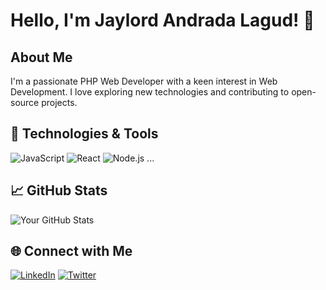 # Hello, I'm Jaylord Andrada Lagud! 👋

## About Me

I'm a passionate PHP Web Developer with a keen interest in Web Development. I love exploring new technologies and contributing to open-source projects.

## 🔧 Technologies & Tools

![JavaScript](https://img.shields.io/badge/-JavaScript-333333?style=flat&logo=javascript)
![React](https://img.shields.io/badge/-React-333333?style=flat&logo=react)
![Node.js](https://img.shields.io/badge/-Node.js-333333?style=flat&logo=node.js)
...

## 📈 GitHub Stats

![Your GitHub Stats](https://github-readme-stats.vercel.app/api?username=yourusername&show_icons=true&theme=radical)

## 🌐 Connect with Me

[![LinkedIn](https://img.shields.io/badge/-LinkedIn-0077B5?style=flat&logo=linkedin&logoColor=white)](https://www.linkedin.com/in/yourusername/)
[![Twitter](https://img.shields.io/badge/-Twitter-1DA1F2?style=flat&logo=twitter&logoColor=white)](https://twitter.com/yourusername)
